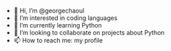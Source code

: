 - 👋 Hi, I’m @georgechaoul
- 👀 I’m interested in coding languages
- 🌱 I’m currently learning Python
- 💞️ I’m looking to collaborate on projects about Python
- 📫 How to reach me: my profile

<!---
georgechaoul/georgechaoul is a ✨ special ✨ repository because its `README.md` (this file) appears on your GitHub profile.
You can click the Preview link to take a look at your changes.
--->
